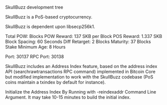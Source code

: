 
SkullBuzz development tree

SkullBuzz is a PoS-based cryptocurrency.

SkullBuzz is dependent upon libsecp256k1.

Total POW:  Blocks
POW Reward: 137 SKB per Block
POS Reward: 1.337 SKB
Block Spacing: 60 Seconds
Diff Retarget: 2 Blocks
Maturity: 37 Blocks
Stake Minimum Age: 8 Hours

Port: 30137
RPC Port: 30138

SkullBuzz includes an Address Index feature, based on the address index API (searchrawtransactions RPC command) implemented in Bitcoin Core but modified implementation to work with the SkullBuzz codebase (PoS coins maintain a txindex by default for instance).

Initialize the Address Index By Running with -reindexaddr Command Line Argument.  It may take 10-15 minutes to build the initial index.


